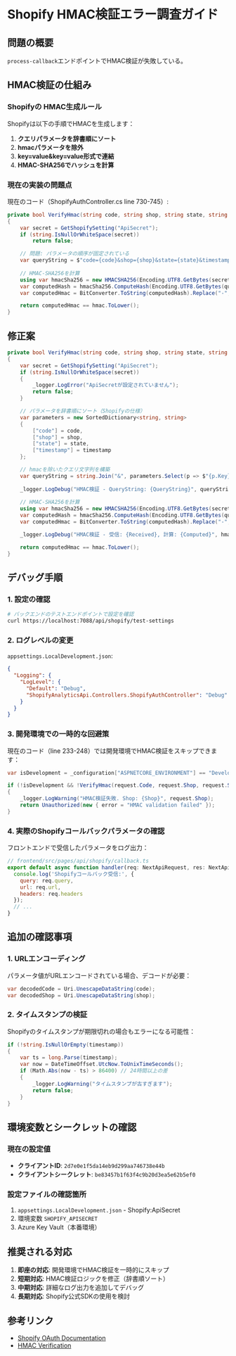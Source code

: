 # Shopify HMAC検証エラー調査ガイド

## 問題の概要
`process-callback`エンドポイントでHMAC検証が失敗している。

## HMAC検証の仕組み

### Shopifyの HMAC生成ルール
Shopifyは以下の手順でHMACを生成します：

1. **クエリパラメータを辞書順にソート**
2. **hmacパラメータを除外**
3. **key=value&key=value形式で連結**
4. **HMAC-SHA256でハッシュを計算**

### 現在の実装の問題点

現在のコード（ShopifyAuthController.cs line 730-745）:
```csharp
private bool VerifyHmac(string code, string shop, string state, string timestamp, string hmac)
{
    var secret = GetShopifySetting("ApiSecret");
    if (string.IsNullOrWhiteSpace(secret))
        return false;

    // 問題: パラメータの順序が固定されている
    var queryString = $"code={code}&shop={shop}&state={state}&timestamp={timestamp}";
    
    // HMAC-SHA256を計算
    using var hmacSha256 = new HMACSHA256(Encoding.UTF8.GetBytes(secret));
    var computedHash = hmacSha256.ComputeHash(Encoding.UTF8.GetBytes(queryString));
    var computedHmac = BitConverter.ToString(computedHash).Replace("-", "").ToLower();

    return computedHmac == hmac.ToLower();
}
```

## 修正案

```csharp
private bool VerifyHmac(string code, string shop, string state, string timestamp, string hmac)
{
    var secret = GetShopifySetting("ApiSecret");
    if (string.IsNullOrWhiteSpace(secret))
    {
        _logger.LogError("ApiSecretが設定されていません");
        return false;
    }

    // パラメータを辞書順にソート（Shopifyの仕様）
    var parameters = new SortedDictionary<string, string>
    {
        ["code"] = code,
        ["shop"] = shop,
        ["state"] = state,
        ["timestamp"] = timestamp
    };

    // hmacを除いたクエリ文字列を構築
    var queryString = string.Join("&", parameters.Select(p => $"{p.Key}={p.Value}"));
    
    _logger.LogDebug("HMAC検証 - QueryString: {QueryString}", queryString);
    
    // HMAC-SHA256を計算
    using var hmacSha256 = new HMACSHA256(Encoding.UTF8.GetBytes(secret));
    var computedHash = hmacSha256.ComputeHash(Encoding.UTF8.GetBytes(queryString));
    var computedHmac = BitConverter.ToString(computedHash).Replace("-", "").ToLower();

    _logger.LogDebug("HMAC検証 - 受信: {Received}, 計算: {Computed}", hmac, computedHmac);

    return computedHmac == hmac.ToLower();
}
```

## デバッグ手順

### 1. 設定の確認
```bash
# バックエンドのテストエンドポイントで設定を確認
curl https://localhost:7088/api/shopify/test-settings
```

### 2. ログレベルの変更
`appsettings.LocalDevelopment.json`:
```json
{
  "Logging": {
    "LogLevel": {
      "Default": "Debug",
      "ShopifyAnalyticsApi.Controllers.ShopifyAuthController": "Debug"
    }
  }
}
```

### 3. 開発環境での一時的な回避策

現在のコード（line 233-248）では開発環境でHMAC検証をスキップできます：
```csharp
var isDevelopment = _configuration["ASPNETCORE_ENVIRONMENT"] == "Development";

if (!isDevelopment && !VerifyHmac(request.Code, request.Shop, request.State, request.Timestamp, request.Hmac))
{
    _logger.LogWarning("HMAC検証失敗. Shop: {Shop}", request.Shop);
    return Unauthorized(new { error = "HMAC validation failed" });
}
```

### 4. 実際のShopifyコールバックパラメータの確認

フロントエンドで受信したパラメータをログ出力：
```javascript
// frontend/src/pages/api/shopify/callback.ts
export default async function handler(req: NextApiRequest, res: NextApiResponse) {
  console.log('Shopifyコールバック受信:', {
    query: req.query,
    url: req.url,
    headers: req.headers
  });
  // ...
}
```

## 追加の確認事項

### 1. URLエンコーディング
パラメータ値がURLエンコードされている場合、デコードが必要：
```csharp
var decodedCode = Uri.UnescapeDataString(code);
var decodedShop = Uri.UnescapeDataString(shop);
```

### 2. タイムスタンプの検証
Shopifyのタイムスタンプが期限切れの場合もエラーになる可能性：
```csharp
if (!string.IsNullOrEmpty(timestamp))
{
    var ts = long.Parse(timestamp);
    var now = DateTimeOffset.UtcNow.ToUnixTimeSeconds();
    if (Math.Abs(now - ts) > 86400) // 24時間以上の差
    {
        _logger.LogWarning("タイムスタンプが古すぎます");
        return false;
    }
}
```

## 環境変数とシークレットの確認

### 現在の設定値
- **クライアントID**: `2d7e0e1f5da14eb9d299aa746738e44b`
- **クライアントシークレット**: `be83457b1f63f4c9b20d3ea5e62b5ef0`

### 設定ファイルの確認箇所
1. `appsettings.LocalDevelopment.json` - Shopify:ApiSecret
2. 環境変数 `SHOPIFY_APISECRET`
3. Azure Key Vault（本番環境）

## 推奨される対応

1. **即座の対応**: 開発環境でHMAC検証を一時的にスキップ
2. **短期対応**: HMAC検証ロジックを修正（辞書順ソート）
3. **中期対応**: 詳細なログ出力を追加してデバッグ
4. **長期対応**: Shopify公式SDKの使用を検討

## 参考リンク
- [Shopify OAuth Documentation](https://shopify.dev/docs/apps/auth/oauth)
- [HMAC Verification](https://shopify.dev/docs/apps/auth/oauth/getting-started#verify-the-installation-request)
